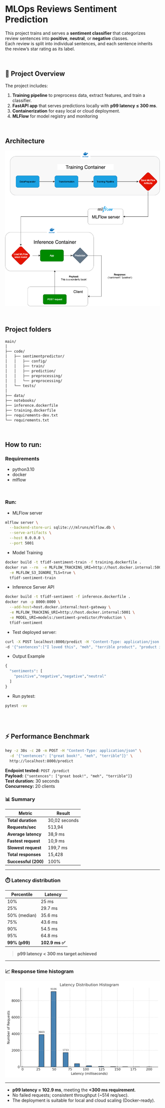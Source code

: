 # MLOps Reviews Sentiment Prediction
This project trains and serves a **sentiment classifier** that categorizes review sentences into **positive**, **neutral**, or **negative** classes.  
Each review is split into individual sentences, and each sentence inherits the review’s star rating as its label.

<br>


## 🧠 Project Overview

The project includes:
1. **Training pipeline** to preprocess data, extract features, and train a classifier.
2. **FastAPI app** that serves predictions locally with **p99 latency ≤ 300 ms**.
3. **Containerization** for easy local or cloud deployment.
4. **MLFlow** for model registry and monitoring
   
<br>

## Architecture
![Model architecture](docs/architecture.png)


<br>

## Project folders
```
main/
│
├── code/
│   ├── sentimentpredictor/
│   │   ├── config/
│   │   ├── train/
│   │   ├── prediction/
│   │   ├── preprocessing/
│   │   └── preprocessing/
│   └── tests/
│      
├── data/
├── notebooks/
├── inference.dockerfile
├── training.dockerfile
├── requirements-dev.txt
└── requirements.txt
```

<br>

## How to run:
### Requirements
- python3.10
- docker
- mlflow

<br>


### Run:

- MLFlow server
```bash
mlflow server \
  --backend-store-uri sqlite:///mlruns/mlflow.db \
  --serve-artifacts \
  --host 0.0.0.0 \
  --port 5001
```

- Model Training 
```bash
docker build -t tfidf-sentiment-train -f training.dockerfile .
docker run --rm  -e MLFLOW_TRACKING_URI=http://host.docker.internal:5001 \
  -e MLFLOW_S3_IGNORE_TLS=true \
  tfidf-sentiment-train
```

- Inference Server API
```bash
docker build -t tfidf-sentiment -f inference.dockerfile .
docker run -p 8000:8000 \
  --add-host=host.docker.internal:host-gateway \
  -e MLFLOW_TRACKING_URI=http://host.docker.internal:5001 \
  -e MODEL_URI=models:/sentiment-predictor/Production \
  tfidf-sentiment
  ```

- Test deployed server:
```bash
curl -X POST localhost:8000/predict -H 'Content-Type: application/json' \
-d '{"sentences":["I loved this", "meh", "terrible product", "product is ok, can be better"]}'

```
- Output Example
```python
{
  "sentiments": [
    "positive","negative","negative","neutral"
  ]
}
```

- Run pytest:
```bash
pytest -vv
```

<br>


<br>

## ⚡ Performance Benchmark
```bash
hey -z 30s -c 20 -m POST -H "Content-Type: application/json" \
  -d '{"sentences": ["great book!", "meh", "terrible"]}' \
  http://localhost:8000/predict
```
**Endpoint tested:** `POST /predict`  
**Payload:** `{"sentences": ["great book!", "meh", "terrible"]}`  
**Test duration:** 30 seconds  
**Concurrency:** 20 clients  

### 📊 Summary
| Metric | Result |
|---------|---------|
| **Total duration** | 30,02 seconds |
| **Requests/sec** | 513,94 |
| **Average latency** | 38,9 ms |
| **Fastest request** | 10,9 ms |
| **Slowest request** | 199,7 ms |
| **Total responses** | 15,428 |
| **Successful (200)** | 100% |
---
### ⏱️ Latency distribution

| Percentile | Latency |
|-------------|----------|
| 10% | 25 ms |
| 25% | 29.7 ms |
| 50% (median) | 35.6 ms |
| 75% | 43.6 ms |
| 90% | 54.5 ms |
| 95% | 64.8 ms |
| **99% (p99)** | **102.9 ms ✅** |

> **p99 latency < 300 ms target achieved**

---

### 📈 Response time histogram
![Latency Distribution](docs/latencydistributionhistogram.png)


---
- **p99 latency = 102.9 ms**, meeting the **<300 ms requirement**.  
- No failed requests; consistent throughput (~514 req/sec).  
- The deployment is suitable for local and cloud scaling (Docker-ready).
